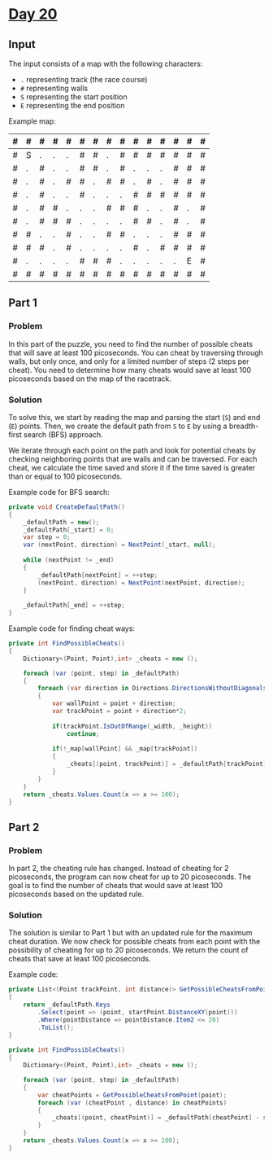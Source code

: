 # [Day 20](https://adventofcode.com/2024/day/20)

## Input

The input consists of a map with the following characters:
- `.` representing track (the race course)
- `#` representing walls
- `S` representing the start position
- `E` representing the end position

Example map:

| # | # | # | # | # | # | # | # | # | # | # | # | # | # | # |
|---|---|---|---|---|---|---|---|---|---|---|---|---|---|---|
| # | S | . | . | . | # | # | . | # | # | # | # | # | # | # |
| # | . | # | . | . | # | # | . | # | . | . | . | # | # | # |
| # | . | # | . | # | # | . | # | # | . | # | . | # | # | # |
| # | . | # | . | . | # | . | . | . | # | # | # | # | # | # |
| # | . | # | # | . | . | . | # | # | # | . | . | # | . | # |
| # | . | # | # | # | . | . | . | . | # | # | . | # | . | # |
| # | # | . | . | # | . | . | # | # | . | . | . | # | # | # |
| # | # | # | . | # | . | . | . | . | # | . | # | # | # | # |
| # | . | . | . | . | # | # | # | . | . | . | . | . | E | # |
| # | # | # | # | # | # | # | # | # | # | # | # | # | # | # |


## Part 1

### Problem

In this part of the puzzle, you need to find the number of possible cheats that will save at least 100 picoseconds. 
You can cheat by traversing through walls, but only once, and only for a limited number of steps (2 steps per cheat). 
You need to determine how many cheats would save at least 100 picoseconds based on the map of the racetrack.

### Solution

To solve this, we start by reading the map and parsing the start (`S`) and end (`E`) points. 
Then, we create the default path from `S` to `E` by using a breadth-first search (BFS) approach.

We iterate through each point on the path and look for potential cheats by checking neighboring points that are walls and can be traversed.
For each cheat, we calculate the time saved and store it if the time saved is greater than or equal to 100 picoseconds.

Example code for BFS search:

```csharp
private void CreateDefaultPath()
{
    _defaultPath = new();
    _defaultPath[_start] = 0;
    var step = 0;
    var (nextPoint, direction) = NextPoint(_start, null);
    
    while (nextPoint != _end)
    {
        _defaultPath[nextPoint] = ++step;
        (nextPoint, direction) = NextPoint(nextPoint, direction);
    }
    
    _defaultPath[_end] = ++step;
}
```

Example code for finding cheat ways:

```csharp
private int FindPossibleCheats()
{
    Dictionary<(Point, Point),int> _cheats = new ();

    foreach (var (point, step) in _defaultPath)
    {
        foreach (var direction in Directions.DirectionsWithoutDiagonals)
        {
            var wallPoint = point + direction;
            var trackPoint = point + direction*2;
            
            if(trackPoint.IsOutOfRange(_width, _height))
                continue;
            
            if(!_map[wallPoint] && _map[trackPoint])
            {
                _cheats[(point, trackPoint)] = _defaultPath[trackPoint] - step - 2;
            }
        }
    }
    return _cheats.Values.Count(x => x >= 100);
}
```

## Part 2

### Problem

In part 2, the cheating rule has changed. Instead of cheating for 2 picoseconds, the program can now cheat for up to 20 picoseconds. 
The goal is to find the number of cheats that would save at least 100 picoseconds based on the updated rule.

### Solution

The solution is similar to Part 1 but with an updated rule for the maximum cheat duration.
We now check for possible cheats from each point with the possibility of cheating for up to 20 picoseconds.
We return the count of cheats that save at least 100 picoseconds.

Example code:

```csharp
private List<(Point trackPoint, int distance)> GetPossibleCheatsFromPoint(Point startPoint)
{
    return _defaultPath.Keys
        .Select(point => (point, startPoint.DistanceXY(point)))
        .Where(pointDistance => pointDistance.Item2 <= 20)
        .ToList();
}
    
private int FindPossibleCheats()
{
    Dictionary<(Point, Point),int> _cheats = new ();

    foreach (var (point, step) in _defaultPath)
    {
        var cheatPoints = GetPossibleCheatsFromPoint(point);
        foreach (var (cheatPoint , distance) in cheatPoints)
        {
            _cheats[(point, cheatPoint)] = _defaultPath[cheatPoint] - step - distance;
        }
    }
    return _cheats.Values.Count(x => x >= 100);
}
```
